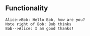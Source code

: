 ## Functionality

```mermaid
Alice->Bob: Hello Bob, how are you?  
Note right of Bob: Bob thinks  
Bob-->Alice: I am good thanks!  
```
<!--stackedit_data:
eyJoaXN0b3J5IjpbMTc2MjU4OTYyOF19
-->